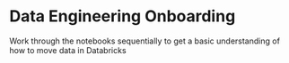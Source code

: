 # Data Engineering Onboarding
Work through the notebooks sequentially to get a basic understanding of how to move data in Databricks
